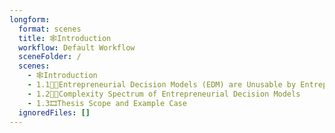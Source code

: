 ```yaml
---
longform:
  format: scenes
  title: 🕸️Introduction
  workflow: Default Workflow
  sceneFolder: /
  scenes:
    - 🕸️Introduction
    - 1.1😵‍💫Entrepreneurial Decision Models (EDM) are Unusable by Entrepreneurs
    - 1.2🏳️‍🌈Complexity Spectrum of Entrepreneurial Decision Models
    - 1.3🎞️Thesis Scope and Example Case
  ignoredFiles: []
---
```

